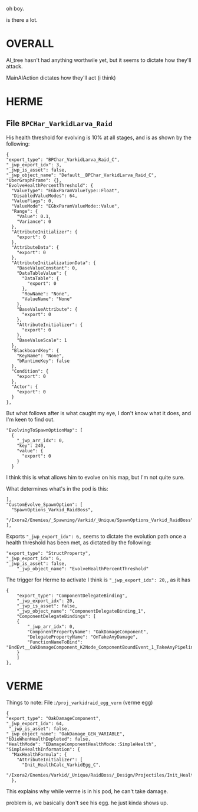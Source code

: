 oh boy.

is there a lot.

#

# OVERALL

AI_tree hasn't had anything worthwile yet, but it seems to dictate how they'll attack.

MainAIAction dictates how they'll act (i think)

# HERME

## File `BPCHar_VarkidLarva_Raid`

His health threshold for evolving is 10% at all stages, and is as shown by the following:

    {
    "export_type": "BPChar_VarkidLarva_Raid_C",
    "_jwp_export_idx": 3,
    "_jwp_is_asset": false,
    "_jwp_object_name": "Default__BPChar_VarkidLarva_Raid_C",
    "UberGraphFrame": {},
    "EvolveHealthPercentThreshold": {
      "ValueType": "EGbxParamValueType::Float",
      "DisabledValueModes": 64,
      "ValueFlags": 0,
      "ValueMode": "EGbxParamValueMode::Value",
      "Range": {
        "Value": 0.1,
        "Variance": 0
      },
      "AttributeInitializer": {
        "export": 0
      },
      "AttributeData": {
        "export": 0
      },
      "AttributeInitializationData": {
        "BaseValueConstant": 0,
        "DataTableValue": {
          "DataTable": {
            "export": 0
          },
          "RowName": "None",
          "ValueName": "None"
        },
        "BaseValueAttribute": {
          "export": 0
        },
        "AttributeInitializer": {
          "export": 0
        },
        "BaseValueScale": 1
      },
      "BlackboardKey": {
        "KeyName": "None",
        "bRuntimeKey": false
      },
      "Condition": {
        "export": 0
      },
      "Actor": {
        "export": 0
      }
    },

But what follows after is what caught my eye, I don't know what it does, and I'm keen to find out.

    "EvolvingToSpawnOptionMap": [
      {
        "_jwp_arr_idx": 0,
        "key": 240,
        "value": {
          "export": 0
        }
      }

I think this is what allows him to evolve on his map, but I'm not quite sure.

What determines what's in the pod is this:

    ],
    "CustomEvolve_SpawnOption": [
      "SpawnOptions_Varkid_RaidBoss",
      "/Ixora2/Enemies/_Spawning/Varkid/_Unique/SpawnOptions_Varkid_RaidBoss"
    ],

 Exports `"_jwp_export_idx": 6,` seems to dictate the evolution path once a health threshold has been met, as dictated by the following:


    "export_type": "StructProperty",
    "_jwp_export_idx": 6,
    "_jwp_is_asset": false,
        "_jwp_object_name": "EvolveHealthPercentThreshold"

The trigger for Herme to activate I think is `"_jwp_export_idx": 20,`, as it has 

    {
        "export_type": "ComponentDelegateBinding",
        "_jwp_export_idx": 20,
        "_jwp_is_asset": false,
        "_jwp_object_name": "ComponentDelegateBinding_1",
        "ComponentDelegateBindings": [
        {
            "_jwp_arr_idx": 0,
            "ComponentPropertyName": "OakDamageComponent",
            "DelegatePropertyName": "OnTakeAnyDamage",
            "FunctionNameToBind": "BndEvt__OakDamageComponent_K2Node_ComponentBoundEvent_1_TakeAnyPipelineDamageDelegate__DelegateSignature_BPChar_VarkidLarva_Raid"
        }
        ]
    },


# VERME

Things to note:
File :`/proj_varkidraid_egg_verm` (verme egg)


    {
    "export_type": "OakDamageComponent",
    "_jwp_export_idx": 64,
     "_jwp_is_asset": false,
    "_jwp_object_name": "OakDamage_GEN_VARIABLE",
    "bDieWhenHealthDepleted": false,
    "HealthMode": "EDamageComponentHealthMode::SimpleHealth",
    "SimpleHealthInformation": {
      "MaxHealthFormula": {
        "AttributeInitializer": [
          "Init_HealthCalc_VarkidEgg_C",
          "/Ixora2/Enemies/Varkid/_Unique/RaidBoss/_Design/Projectiles/Init_HealthCalc_VarkidEgg"
      },


This explains why while verme is in his pod, he can't take damage. 

problem is, we basically don't see his egg. he just kinda shows up. 
